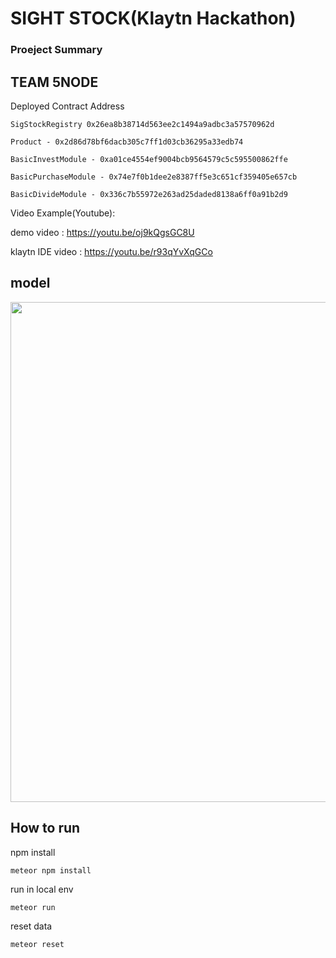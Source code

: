 SIGHT STOCK(Klaytn Hackathon)
===
### Proeject Summary

## TEAM 5NODE


Deployed Contract Address

```
SigStockRegistry 0x26ea8b38714d563ee2c1494a9adbc3a57570962d
```
```
Product - 0x2d86d78bf6dacb305c7ff1d03cb36295a33edb74
```
```
BasicInvestModule - 0xa01ce4554ef9004bcb9564579c5c595500862ffe
```
```
BasicPurchaseModule - 0x74e7f0b1dee2e8387ff5e3c651cf359405e657cb
```
```
BasicDivideModule - 0x336c7b55972e263ad25daded8138a6ff0a91b2d9
```

Video Example(Youtube):

demo video : https://youtu.be/oj9kQgsGC8U

klaytn IDE video : https://youtu.be/r93qYvXqGCo
 
 
model
-----
<div>
<img width="800" src="https://user-images.githubusercontent.com/30589585/58710715-eabe1f80-83f7-11e9-9111-5394b9c13b09.png">
</div>

## How to run
npm install 
```
meteor npm install
```
run in local env
```
meteor run
```
reset data
```
meteor reset
```


